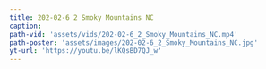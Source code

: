 ```yaml
---
title: 202-02-6 2 Smoky Mountains NC
caption:
path-vid: 'assets/vids/202-02-6_2_Smoky_Mountains_NC.mp4'
path-poster: 'assets/images/202-02-6_2_Smoky_Mountains_NC.jpg'
yt-url: 'https://youtu.be/lKQsBD7QJ_w'
---
```

